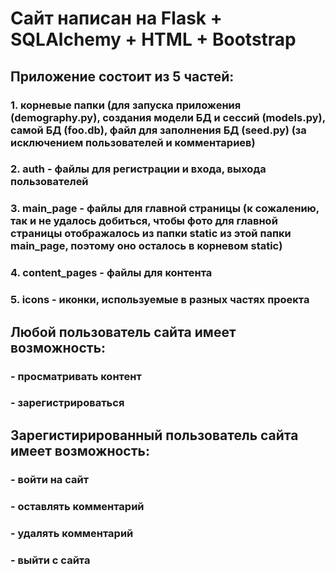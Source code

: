 # Сайт написан на Flask + SQLAlchemy + HTML + Bootstrap
## Приложение состоит из 5 частей:
### 1. корневые папки (для запуска приложения (demography.py), создания модели БД и сессий (models.py), самой БД (foo.db), файл для заполнения БД (seed.py) (за исключением пользователей и комментариев)
### 2. auth - файлы для регистрации и входа, выхода пользователей
### 3. main_page - файлы для главной страницы (к сожалению, так и не удалось добиться, чтобы фото для главной страницы отображалось из папки static из этой папки main_page, поэтому оно осталось в корневом static)
### 4. content_pages - файлы для контента 
### 5. icons - иконки, используемые в разных частях проекта

##  Любой пользователь сайта имеет возможность:
### - просматривать контент
### - зарегистрироваться

##  Зарегистирированный пользователь сайта имеет возможность:
### - войти на сайт
### - оставлять комментарий
### - удалять комментарий
### - выйти с сайта
